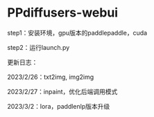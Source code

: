 # PPdiffusers-webui

step1：安装环境，gpu版本的paddlepaddle，cuda

step2：运行launch.py

更新日志：

2023/2/26：txt2img, img2img

2023/2/27：inpaint，优化后端调用模式

2023/3/2：lora，paddlenlp版本升级
